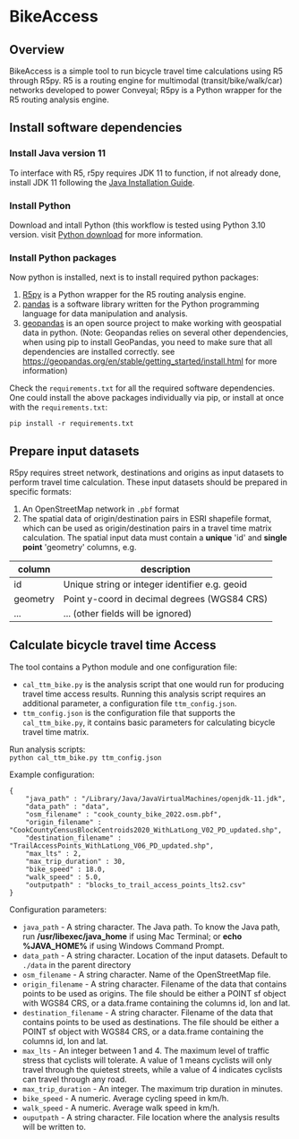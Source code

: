 # BikeAccess

## Overview
BikeAccess is a simple tool to run bicycle travel time calculations using R5 through R5py. R5 is a routing engine for multimodal (transit/bike/walk/car) networks developed to power Conveyal; R5py is a Python wrapper for the R5 routing analysis engine.

## Install software dependencies
### Install Java version 11
To interface with R5, r5py requires JDK 11 to function, if not already done, install JDK 11 following the [Java Installation Guide](https://docs.oracle.com/en/java/javase/11/install/overview-jdk-installation.html#GUID-8677A77F-231A-40F7-98B9-1FD0B48C346A).

### Install Python
Download and intall Python (this workflow is tested using Python 3.10 version. visit [Python download](https://www.python.org/downloads/) for more information.

### Install Python packages
Now python is installed, next is to install required python packages:

1. [R5py](https://github.com/r5py/r5py) is a Python wrapper for the R5 routing analysis engine.  
2. [pandas](https://pandas.pydata.org/) is a software library written for the Python programming language for data manipulation and analysis.  
3. [geopandas](https://geopandas.org/en/stable/) is an open source project to make working with geospatial data in python. (Note: Geopandas relies on several other dependencies, when using pip to install GeoPandas, you need to make sure that all dependencies are installed correctly. see https://geopandas.org/en/stable/getting_started/install.html for more information)  

Check the `requirements.txt` for all the required software dependencies. One could install the above packages individually via pip, or install at once with the `requirements.txt`:    

`pip install -r requirements.txt`  



## Prepare input datasets
R5py requires street network, destinations and origins as input datasets to perform travel time calculation. These input datasets should be prepared in specific formats:    
1. An OpenStreetMap network in `.pbf`  format  
2. The spatial data of origin/destination pairs in ESRI shapefile format, which can be used as origin/destination pairs in a travel time matrix calculation. The spatial input data must contain a **unique** 'id' and **single point** 'geometry' columns, e.g.

|column | description |
|---- | --- | 
|id | Unique string or integer identifier e.g. geoid |
|geometry | Point y-coord in decimal degrees (WGS84 CRS) |
|... | ... (other fields will be ignored) |


## Calculate bicycle travel time Access
The tool contains a Python module and one configuration file:
- `cal_ttm_bike.py` is the analysis script that one would run for producing travel time access results. Running this analysis script requires an additional parameter, a configuration file `ttm_config.json`.  
- `ttm_config.json` is the configuration file that supports the `cal_ttm_bike.py`, it contains basic parameters for calculating bicycle travel time matrix.  

Run analysis scripts:  
`python cal_ttm_bike.py ttm_config.json`

Example configuration:  
```
{
    "java_path" : "/Library/Java/JavaVirtualMachines/openjdk-11.jdk",
    "data_path" : "data",
    "osm_filename" : "cook_county_bike_2022.osm.pbf",
    "origin_filename" : "CookCountyCensusBlockCentroids2020_WithLatLong_V02_PD_updated.shp",
    "destination_filename" : "TrailAccessPoints_WithLatLong_V06_PD_updated.shp",
    "max_lts" : 2,
    "max_trip_duration" : 30,
    "bike_speed" : 18.0,
    "walk_speed" : 5.0,
    "outputpath" : "blocks_to_trail_access_points_lts2.csv"
}
```
Configuration parameters:    
- `java_path` - A string character. The Java path. To know the Java path, run **/usr/libexec/java_home** if using Mac Terminal; or **echo %JAVA_HOME%** if using Windows Command Prompt.
- `data_path`  - A string character. Location of the input datasets. Default to `./data` in the parent directory
- `osm_filename` - A string character. Name of the OpenStreetMap file.
- `origin_filename` - A string character. Filename of the data that contains points to be used as origins. The file should be either a POINT sf object with WGS84 CRS, or a data.frame containing the columns id, lon and lat.  
- `destination_filename` - A string character. Filename of the data that contains points to be used as destinations. The file should be either a POINT sf object with WGS84 CRS, or a data.frame containing the columns id, lon and lat.  
- `max_lts` - An integer between 1 and 4. The maximum level of traffic stress that cyclists will tolerate. A value of 1 means cyclists will only travel through the quietest streets, while a value of 4 indicates cyclists can travel through any road.
- `max_trip_duration` - An integer. The maximum trip duration in minutes.   
- `bike_speed` - A numeric. Average cycling speed in km/h.  
- `walk_speed` - A numeric. Average walk speed in km/h.
- `ouputpath` - A string character. File location where the analysis results will be written to.
